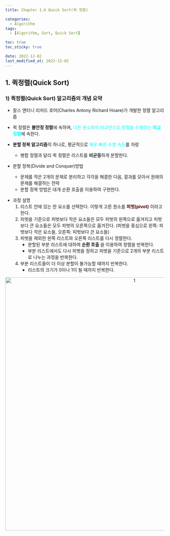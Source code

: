 ```yaml
---
title: Chapter 1.6 Quick Sort(퀵 정렬)

categories: 
  - Algorithm
tags:
  - [Algorithm, Sort, Quick Sort]

toc: true
toc_sticky: true

date: 2022-12-02
last_modified_at: 2022-12-02 
---
```


## 1. 퀵정렬(Quick Sort)
### 1) 퀵정렬(Quick Sort) 알고리즘의 개념 요약
- 찰스 앤터니 리처드 호어(Charles Antony Richard Hoare)가 개발한 정렬 알고리즘
- 퀵 정렬은 **불안정 정렬**에 속하며, <span style="color:aqua">다른 원소와의 비교만으로 정렬을 수행하는 **비교 정렬**</span>에 속한다.
- **분할 정복 알고리즘**의 하나로, 평균적으로 <span style = "color:aqua">매우 빠른 수행 속도</span>를 자랑
  - 병합 정렬과 달리 퀵 정렬은 리스트를 **비균등**하게 분할한다.

- 분할 정복(Divide and Conquer)방법
  - 문제를 작은 2개의 문제로 분리하고 각각을 해결한 다음, 결과를 모아서 원래의 문제를 해결하는 전략
  - 분할 정복 방법은 대개 순환 호출을 이용하여 구현한다.
 
* 과정 설명
  1. 리스트 안에 있는 한 요소를 선택한다. 이렇게 고른 원소를 <span style="color:#4d0000">**피벗(pivot)**</span> 이라고 한다.
  2. 피벗을 기준으로 피벗보다 작은 요소들은 모두 피벗의 왼쪽으로 옮겨지고 피벗보다 큰 요소들은 모두 피벗의 오른쪽으로 옮겨진다. (피벗을 중심으로 왼쪽: 피벗보다 작은 요소들, 오른쪽: 피벗보다 큰 요소들)
  3. 피벗을 제외한 왼쪽 리스트와 오른쪽 리스트를 다시 정렬한다.
      * 분할된 부분 리스트에 대하여 **순환 호출** 을 이용하여 정렬을 반복한다.
      * 부분 리스트에서도 다시 피벗을 정하고 피벗을 기준으로 2개의 부분 리스트로 나누는 과정을 반복한다.
  4. 부분 리스트들이 더 이상 분할이 불가능할 때까지 반복한다.
     * 리스트의 크기가 0이나 1이 될 때까지 반복한다.  
 
<p align="center">
<img width="800" alt="1" src="https://gmlwjd9405.github.io/images/algorithm-quick-sort/quick-sort-concepts.png">
</p>  
